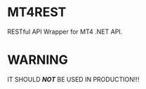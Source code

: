 # MT4REST
RESTful API Wrapper for MT4 .NET API.

# **WARNING**
IT SHOULD ***NOT*** BE USED IN PRODUCTION!!!
